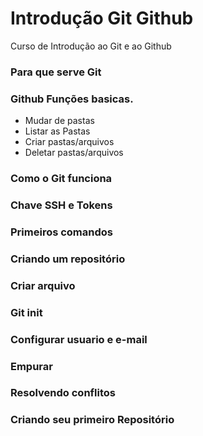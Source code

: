 # Introdução Git Github
Curso de Introdução ao Git e ao Github
### Para que serve Git 

### Github Funções basicas.

- Mudar de pastas
- Listar as Pastas
- Criar pastas/arquivos
- Deletar pastas/arquivos

### Como o Git funciona

### Chave SSH e Tokens

### Primeiros comandos
### Criando um repositório
### Criar arquivo
### Git init
### Configurar usuario e e-mail
### Empurar
### Resolvendo conflitos
### Criando seu primeiro Repositório
